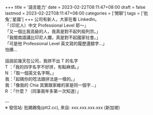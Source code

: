 +++
title = '語言能力'
date = 2023-02-22T08:11:47+08:00
draft = false
lastmod = 2023-02-22T08:11:47+08:00
categories = ['閒聊']
tags = ['批兔','星國']
+++
公司有新人，大家在看 LinkedIn。<br>
「（印尼人）中文 Professional Level 耶～」<br>
「又一個比我高級的人，我真是對不起列祖列宗。」<br>
「我閩南語講比印尼人爛，真是對不起國家社會。」<br>
「可是他 Professional Level 英文寫的履歷還錯字…」<br>
怕爆…<br>
<br>
話說前幾天在公司，我拼不出 T 的名字<br>
T ：「我的四字名字不好拼，有點麻煩。」<br>
N ：「取一個英文名字啊。」<br>
我：「起碼你的唸法跟拼法是一樣的。」<br>
我：「像我的 Chia 其實跟家維的家是同一個字…」<br>
R ：「什麼？（同事兩年多第一次知道）」<br>
<br>
--<br>
※ 發信站: 批踢踢兔(ptt2.cc), 來自: xxx.xxx.xxx.xxx (新加坡)<br>
